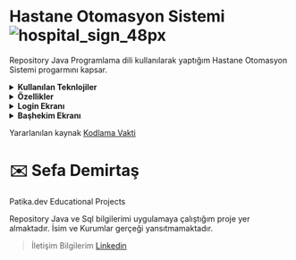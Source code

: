 # Hastane Otomasyon Sistemi ![hospital_sign_48px](https://user-images.githubusercontent.com/39422788/223202201-5a5b345f-b20c-42fe-9d66-8d39e2ff3e9c.png) 


Repository Java Programlama dili kullanılarak yaptığım Hastane Otomasyon Sistemi progarmını kapsar. 
<details><summary><b>Kullanılan Teknlojiler</b></summary>
   <p>
  <ul>
  <li>Java JDBS</li>
  <li>Java Swing</li>
  <li>SQL</li>
  <li>PostgreSQL</li>
  </ul> 
</p>
</details>

<details><summary><b>Özellikler</b></summary>

<p>
 <ul>
  <li>Başhekim</li>
      - Sisteme Doctor ekleme yetkisi vardır.
   <br>- Sisteme poliklinik ekleme yetkisi vardır.   
  <br>- Polikliniklere Doctor ataması yetkisi vardır.
  
  <li>  Doctor</li>
  - Görevli olduğu poliklinik müsait olduğu zamanları sisteme ekler. 
  <li> Hasta</li>
  - Kayıt olabilir.
  <br> - Randevu alabilir.
   </ul>
</p>
</details>
<details><summary><b>Login Ekranı</b></summary>

<p>
<ul>
  <li>Kulllanılma Amacı</li>
  <br>- Baş hekim ve doctor girişi gerçekleştirilir.   
</p>
<img src="https://github.com/tugsef/hospitalAutomatoinSystem/blob/main/LoginGUI.PNG" alt="www.github.com">
<p>

  <br>- Hasta kayıtlı ise giriş yapabilir veya kayıt olabilir.   
</p>

<img src="https://github.com/tugsef/hospitalAutomatoinSystem/blob/main/LoginGUI2.PNG" alt="www.github.com">
</details>
<details><summary><b>Başhekim Ekranı</b></summary>




https://user-images.githubusercontent.com/39422788/223234515-c18dda32-9c5c-4482-98e3-1abaf9ebfa15.mp4



</details>

Yararlanılan kaynak [Kodlama Vakti](https://www.youtube.com/@KodlamaVakti)

# :envelope: Sefa Demirtaş
Patika.dev Educational Projects

Repository Java ve Sql bilgilerimi uygulamaya çalıştığım proje yer almaktadır. İsim ve Kurumlar gerçeği yansıtmamaktadır.

> İletişim Bilgilerim
[Linkedin](https://www.linkedin.com/in/sefa-demirta%C5%9F-86b473230?lipi=urn%3Ali%3Apage%3Ad_flagship3_profile_view_base_contact_details%3BfSkpaHNJQUyUX%2FAggFutbQ%3D%3D)

